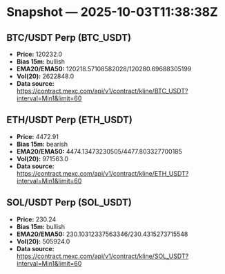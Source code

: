 # Snapshot — 2025-10-03T11:38:38Z

## BTC/USDT Perp (BTC_USDT)
- **Price:** 120232.0
- **Bias 15m:** bullish
- **EMA20/EMA50:** 120218.57108582028/120280.69688305199
- **Vol(20):** 2622848.0
- **Data source:** https://contract.mexc.com/api/v1/contract/kline/BTC_USDT?interval=Min1&limit=60

## ETH/USDT Perp (ETH_USDT)
- **Price:** 4472.91
- **Bias 15m:** bearish
- **EMA20/EMA50:** 4474.13473230505/4477.803327700185
- **Vol(20):** 971563.0
- **Data source:** https://contract.mexc.com/api/v1/contract/kline/ETH_USDT?interval=Min1&limit=60

## SOL/USDT Perp (SOL_USDT)
- **Price:** 230.24
- **Bias 15m:** bullish
- **EMA20/EMA50:** 230.10312337563346/230.4315273715548
- **Vol(20):** 505924.0
- **Data source:** https://contract.mexc.com/api/v1/contract/kline/SOL_USDT?interval=Min1&limit=60
